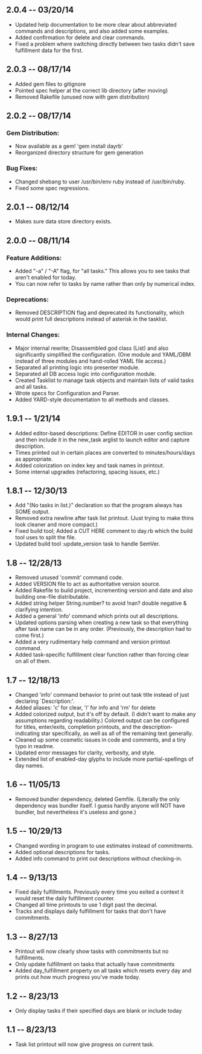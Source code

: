 2.0.4 -- 03/20/14
-------------------

* Updated help documentation to be more clear about abbreviated commands and descriptions, and also added some examples.
* Added confirmation for delete and clear commands.
* Fixed a problem where switching directly between two tasks didn't save fulfillment data for the first.

2.0.3 -- 08/17/14
------------------

* Added gem files to gitignore
* Pointed spec helper at the correct lib directory (after moving)
* Removed Rakefile (unused now with gem distribution)

2.0.2 -- 08/17/14
------------------

### Gem Distribution:

* Now available as a gem! 'gem install dayrb'
* Reorganized directory structure for gem generation

### Bug Fixes:

* Changed shebang to user /usr/bin/env ruby instead of /usr/bin/ruby.
* Fixed some spec regressions.

2.0.1 -- 08/12/14
------------------

* Makes sure data store directory exists.

2.0.0 -- 08/11/14
------------------

### Feature Additions:

* Added "-a" / "-A" flag, for "all tasks." This allows you to see tasks that aren't enabled for today.
* You can now refer to tasks by name rather than only by numerical index.

### Deprecations:

* Removed DESCRIPTION flag and deprecated its functionality, which would print full descriptions instead of asterisk in the tasklist.

### Internal Changes:

* Major internal rewrite; Disassembled god class (List) and also significantly simplified the configuration. (One module and YAML/DBM instead of three modules and hand-rolled YAML file access.)
* Separated all printing logic into presenter module.
* Separated all DB access logic into configuration module.
* Created Tasklist to manage task objects and maintain lists of valid tasks and all tasks.
* Wrote specs for Configuration and Parser.
* Added YARD-style documentation to all methods and classes.

1.9.1 -- 1/21/14
-------------------

* Added editor-based descriptions: Define EDITOR in user config section and then include it in the new_task arglist to launch editor and capture description.
* Times printed out in certain places are converted to minutes/hours/days as appropriate.
* Added colorization on index key and task names in printout.
* Some internal upgrades (refactoring, spacing issues, etc.)

1.8.1 -- 12/30/13
-------------------

* Add "(No tasks in list.)" declaration so that the program always has SOME output.
* Removed extra newline after task list printout. (Just trying to make thins look cleaner and more compact.)
* Fixed build tool; Added a CUT HERE comment to day.rb which the build tool uses to split the file.
* Updated build tool :update_version task to handle SemVer.

1.8 -- 12/28/13
-------------------

* Removed unused 'commit' command code.
* Added VERSION file to act as authoritative version source.
* Added Rakefile to build project, incrementing version and date and also building one-file distributable.
* Added string helper String.number? to avoid !nan? double negative & clarifying intention.
* Added a general 'info' command which prints out all descriptions.
* Updated options parsing when creating a new task so that everything after task name can be in any order. (Previously, the description had to come first.)
* Added a very rudimentary help command and version printout command.
* Added task-specific fulfillment clear function rather than forcing clear on all of them.

1.7 -- 12/18/13
-------------------

* Changed 'info' command behavior to print out task title instead of just declaring `Description:'.
* Added aliases: 'c' for clear, 'i' for info and 'rm' for delete
* Added colorized output, but it's off by default. (I didn't want to make any assumptions regarding readability.) Colored output can be configured for titles, enter/exits, completion printouts, and the description-indicating star specifically, as well as all of the remaining text generally.
* Cleaned up some cosmetic issues in code and comments, and a tiny typo in readme.
* Updated error messages for clarity, verbosity, and style.
* Extended list of enabled-day glyphs to include more partial-spellings of day names.

1.6 -- 11/05/13
-------------------

* Removed bundler dependency, deleted Gemfile. (Literally the only dependency was bundler itself. I guess hardly anyone will NOT have bundler, but nevertheless it's useless and gone.)

1.5 -- 10/29/13
-------------------

* Changed wording in program to use estimates instead of commitments.
* Added optional descriptions for tasks.
* Added info command to print out descriptions without checking-in.

1.4 -- 9/13/13
-------------------

* Fixed daily fulfillments. Previously every time you exited a context it would reset the daily fulfillment counter.
* Changed all time printouts to use 1 digit past the decimal.
* Tracks and displays daily fulfillment for tasks that don't have commitments.

1.3 -- 8/27/13
-------------------

* Printout will now clearly show tasks with commitments but no fulfillments.
* Only update fulfillment on tasks that actually have commitments
* Added day_fulfillment property on all tasks which resets every day and prints out how much progress you've made today.

1.2 -- 8/23/13
-------------------

* Only display tasks if their specified days are blank or include today

1.1 -- 8/23/13
-------------------

* Task list printout will now give progress on current task.
